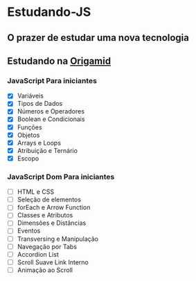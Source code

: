 # Estudando-JS

## O prazer de estudar uma nova tecnologia
## Estudando na [Origamid](https://www.origamid.com/)

### JavaScript Para iniciantes
- [x] Variáveis
- [x] Tipos de Dados 
- [x] Números e Operadores
- [x] Boolean e Condicionais
- [x] Funções
- [x] Objetos
- [x] Arrays e Loops
- [x] Atribuição e Ternário
- [x] Escopo

### JavaScript Dom Para iniciantes

- [ ] HTML e CSS  
- [ ] Seleção de elementos
- [ ] forEach e Arrow Function
- [ ] Classes e Atributos
- [ ] Dimensões e Distâncias
- [ ] Eventos
- [ ] Transversing e Manipulação
- [ ] Navegação por Tabs
- [ ] Accordion List
- [ ] Scroll Suave Link Interno
- [ ] Animação ao Scroll